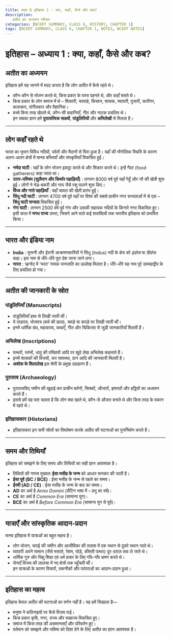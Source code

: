 ```yaml
---
title: कक्षा 6 इतिहास 1 : क्या, कहाँ, कैसे और कब?
description: 
   अतीत का अध्ययन परिचय 
categories: [NCERT SUMMARY, CLASS 6, HISTORY, CHAPTER 1]
tags: [NCERT SUMMARY, CLASS 6, CHAPTER 1, NOTES, NCERT NOTES]
---
```


# इतिहास – अध्याय 1 : क्या, कहाँ, कैसे और कब?

## अतीत का अध्ययन
इतिहास हमें यह जानने में मदद करता है कि लोग अतीत में कैसे रहते थे।  
- कौन-कौन से भोजन करते थे, किस प्रकार के वस्त्र पहनते थे, और कहाँ बसते थे।  
- किस प्रकार के लोग समाज में थे – शिकारी, चरवाहे, किसान, शासक, व्यापारी, पुजारी, कारीगर, कलाकार, संगीतकार और वैज्ञानिक।  
- बच्चे किस तरह खेलते थे, कौन-सी कहानियाँ, गीत और नाटक प्रचलित थे।  
इन सबका ज्ञान हमें **पुरातात्विक साक्ष्यों**, **पांडुलिपियों** और **अभिलेखों** से मिलता है।  

---

## लोग कहाँ रहते थे
भारत का भूभाग विविध नदियों, पर्वतों और मैदानों से घिरा हुआ है। यहाँ की भौगोलिक स्थिति के कारण अलग-अलग क्षेत्रों में मानव बस्तियाँ और संस्कृतियाँ विकसित हुईं।  

- **नर्मदा घाटी** : यहाँ के लोग भोजन इकट्ठा करते थे और शिकार करते थे। इन्हें गैदर (food gatherers) कहा जाता था।  
- **उत्तर-पश्चिम (सुलैमान और किर्थार पहाड़ियाँ)** : लगभग 8000 वर्ष पूर्व यहाँ गेहूँ और जौ की खेती शुरू हुई। लोगों ने भेड़-बकरी और गाय जैसे पशु पालने शुरू किए।  
- **विंध्य और गारो पहाड़ियाँ** : यहाँ चावल की खेती प्रारंभ हुई।  
- **सिंधु नदी घाटी** : लगभग 4700 वर्ष पूर्व यहाँ पर विश्व की सबसे प्राचीन नगर सभ्यताओं में से एक – **सिंधु घाटी सभ्यता** विकसित हुई।  
- **गंगा घाटी** : लगभग 2500 वर्ष पूर्व गंगा और उसकी सहायक नदियों के किनारे नगर विकसित हुए। इसी काल में **मगध राज्य** उभरा, जिसने आने वाले कई शताब्दियों तक भारतीय इतिहास को प्रभावित किया।  

---

## भारत और इंडिया नाम
- **India** : यूनानी और ईरानी आक्रमणकारियों ने सिंधु (Indus) नदी के क्षेत्र को *इंडोस* या *हिंदोस* कहा। इस नाम से धीरे-धीरे पूरा देश जाना जाने लगा।  
- **भारत** : ऋग्वेद में ‘भरत’ नामक जनजाति का उल्लेख मिलता है। धीरे-धीरे यह नाम पूरे उपमहाद्वीप के लिए प्रचलित हो गया।  

---

## अतीत की जानकारी के स्रोत

### पांडुलिपियाँ (Manuscripts)
- पांडुलिपियाँ हाथ से लिखी जाती थीं।  
- ये ताड़पत्र, भोजपत्र (बर्च की छाल), चमड़े या कपड़े पर लिखी जाती थीं।  
- इनमें धार्मिक ग्रंथ, महाकाव्य, कथाएँ, गीत और चिकित्सा से जुड़ी जानकारियाँ मिलती हैं।  

### अभिलेख (Inscriptions)
- पत्थरों, स्तंभों, धातु की तख्तियों आदि पर खुदे लेख अभिलेख कहलाते हैं।  
- इनमें शासकों की विजयों, कर व्यवस्था, दान आदि की जानकारी मिलती है।  
- **अशोक के शिलालेख** इस श्रेणी के प्रमुख उदाहरण हैं।  

### पुरातत्व (Archaeology)
- पुरातत्वविद् जमीन की खुदाई कर प्राचीन बर्तनों, सिक्कों, औजारों, इमारतों और हड्डियों का अध्ययन करते हैं।  
- इससे हमें यह पता चलता है कि लोग क्या खाते थे, कौन-से औजार बनाते थे और किस तरह के मकान में रहते थे।  

### इतिहासकार (Historians)
- इतिहासकार इन सभी स्रोतों का विश्लेषण करके अतीत की घटनाओं का पुनर्निर्माण करते हैं।  

---

## समय और तिथियाँ

इतिहास को समझने के लिए समय और तिथियों का सही ज्ञान आवश्यक है।  
- तिथियों की गणना मुख्यतः **ईसा मसीह के जन्म** को आधार मानकर की जाती है।  
- **ईसा पूर्व (BC / BCE)** : ईसा मसीह के जन्म से पहले का समय।  
- **ईस्वी (AD / CE)** : ईसा मसीह के जन्म के बाद का समय।  
- **AD** का अर्थ है *Anno Domini* (लैटिन भाषा में – प्रभु का वर्ष)।  
- **CE** का अर्थ है *Common Era* (सामान्य युग)।  
- **BCE** का अर्थ है *Before Common Era* (सामान्य युग से पूर्व)।  

---

## यात्राएँ और सांस्कृतिक आदान-प्रदान
मानव इतिहास में यात्राओं का बहुत महत्व है।  
- लोग भोजन, चराई की जमीन और आजीविका की तलाश में एक स्थान से दूसरे स्थान जाते थे।  
- व्यापारी अपने सामान (जैसे मसाले, रेशम, घोड़े, कीमती पत्थर) दूर-दराज़ तक ले जाते थे।  
- धार्मिक गुरु और भिक्षु शिक्षा एवं धर्म प्रचार के लिए गाँव-गाँव भ्रमण करते थे।  
- सेनाएँ विजय की लालसा में नए क्षेत्रों तक पहुँचती थीं।  
इन यात्राओं के कारण विचारों, तकनीकों और परंपराओं का आदान-प्रदान हुआ।  

---

## इतिहास का महत्व
इतिहास केवल अतीत की घटनाओं का वर्णन नहीं है। यह हमें सिखाता है—
- मनुष्य ने कठिनाइयों पर कैसे विजय पाई।  
- किस प्रकार कृषि, नगर, राज्य और साम्राज्य विकसित हुए।  
- समाज में किस तरह की असमानताएँ और परिवर्तन हुए।  
- वर्तमान को समझने और भविष्य को दिशा देने के लिए अतीत का ज्ञान आवश्यक है।
